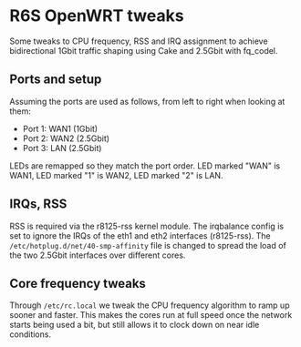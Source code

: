 # R6S OpenWRT tweaks

Some tweaks to CPU frequency, RSS and IRQ assignment to achieve bidirectional 1Gbit traffic shaping using Cake and 2.5Gbit with fq_codel.

## Ports and setup

Assuming the ports are used as follows, from left to right when looking at them:

- Port 1: WAN1 (1Gbit)
- Port 2: WAN2 (2.5Gbit)
- Port 3: LAN (2.5Gbit)

LEDs are remapped so they match the port order. LED marked "WAN" is WAN1, LED marked "1" is WAN2, LED marked "2" is LAN.

## IRQs, RSS

RSS is required via the r8125-rss kernel module. The irqbalance config is set to ignore the IRQs of the eth1 and eth2 interfaces (r8125-rss). 
The `/etc/hotplug.d/net/40-smp-affinity` file is changed to spread the load of the two 2.5Gbit interfaces over different cores.

## Core frequency tweaks

Through `/etc/rc.local` we tweak the CPU frequency algorithm to ramp up sooner and faster. This makes the cores run at full speed once the network starts being used a bit, but still allows it to clock down on near idle conditions.
